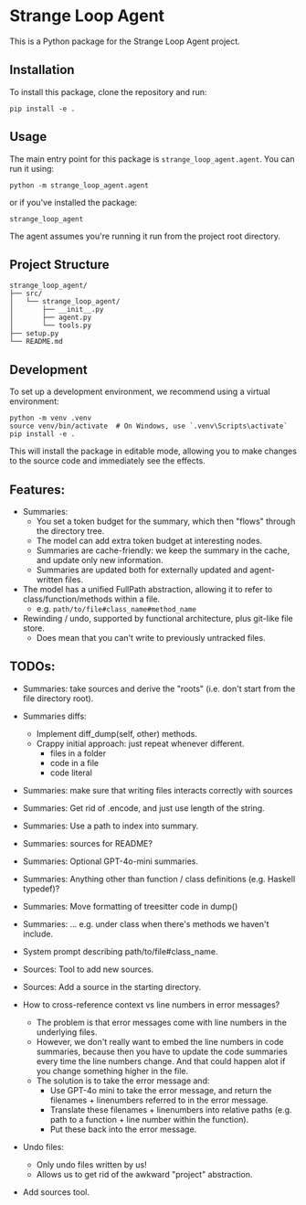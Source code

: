 # Strange Loop Agent
This is a Python package for the Strange Loop Agent project.

## Installation
To install this package, clone the repository and run:

```
pip install -e .
```

## Usage

The main entry point for this package is `strange_loop_agent.agent`. You can run it using:

```
python -m strange_loop_agent.agent
```

or if you've installed the package:

```
strange_loop_agent
```

The agent assumes you're running it run from the project root directory.

## Project Structure

```
strange_loop_agent/
├── src/
│   └── strange_loop_agent/
│       ├── __init__.py
│       ├── agent.py
│       └── tools.py
├── setup.py
└── README.md
```

## Development

To set up a development environment, we recommend using a virtual environment:

```
python -m venv .venv
source venv/bin/activate  # On Windows, use `.venv\Scripts\activate`
pip install -e .
```

This will install the package in editable mode, allowing you to make changes to the source code and immediately see the effects.

## Features:
* Summaries:
  - You set a token budget for the summary, which then "flows" through the directory tree.
  - The model can add extra token budget at interesting nodes.
  - Summaries are cache-friendly: we keep the summary in the cache, and update only new information.
  - Summaries are updated both for externally updated and agent-written files.
* The model has a unified FullPath abstraction, allowing it to refer to class/function/methods within a file.
  - e.g. `path/to/file#class_name#method_name`
* Rewinding / undo, supported by functional architecture, plus git-like file store.
  - Does mean that you can't write to previously untracked files.

## TODOs:

* Summaries: take sources and derive the "roots" (i.e. don't start from the file directory root).
* Summaries diffs:
  - Implement diff_dump(self, other) methods.
  - Crappy initial approach: just repeat whenever different.
    - files in a folder
    - code in a file
    - code literal
* Summaries: make sure that writing files interacts correctly with sources
* Summaries: Get rid of .encode, and just use length of the string.
* Summaries: Use a path to index into summary.
* Summaries: sources for README?
* Summaries: Optional GPT-4o-mini summaries.
* Summaries: Anything other than function / class definitions (e.g. Haskell typedef)?
* Summaries: Move formatting of treesitter code in dump()
* Summaries: ... e.g. under class when there's methods we haven't include.
* System prompt describing path/to/file#class_name.


* Sources: Tool to add new sources.
* Sources: Add a source in the starting directory.

* How to cross-reference context vs line numbers in error messages?
  - The problem is that error messages come with line numbers in the underlying files.
  - However, we don't really want to embed the line numbers in code summaries, because then you have to update the code summaries every time the line numbers change.  And that could happen alot if you change something higher in the file.
  - The solution is to take the error message and:
    - Use GPT-4o mini to take the error message, and return the filenames + linenumbers referred to in the error message.
    - Translate these filenames + linenumbers into relative paths (e.g. path to a function + line number within the function).
    - Put these back into the error message.

* Undo files:
  - Only undo files written by us!
  - Allows us to get rid of the awkward "project" abstraction.

* Add sources tool.
